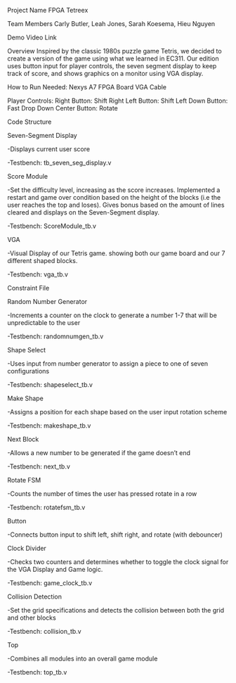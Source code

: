 Project Name
FPGA Tetreex

Team Members
Carly Butler, Leah Jones, Sarah Koesema, Hieu Nguyen

Demo Video Link

Overview
Inspired by the classic 1980s puzzle game Tetris, we decided to create a version of the game using what we learned in EC311. Our edition uses button input for player controls, the seven segment display to keep track of score, and shows graphics on a monitor using VGA display.

How to Run
Needed:
Nexys A7 FPGA Board
VGA Cable

Player Controls:
Right Button: Shift Right
Left Button: Shift Left
Down Button: Fast Drop Down
Center Button: Rotate

Code Structure


Seven-Segment Display

-Displays current user score

-Testbench: tb_seven_seg_display.v


Score Module

-Set the difficulty level, increasing as the score increases. Implemented a restart and game over condition based on the height of the blocks (i.e the user reaches the top and loses). Gives bonus based on the amount of lines cleared and displays on the Seven-Segment display.

-Testbench: ScoreModule_tb.v


VGA

-Visual Display of our Tetris game. showing both our game board and our 7 different shaped blocks. 

-Testbench: vga_tb.v


Constraint File 


Random Number Generator

-Increments a counter on the clock to generate a number 1-7 that will be unpredictable to the user

-Testbench: randomnumgen_tb.v


Shape Select

-Uses input from number generator to assign a piece to one of seven configurations

-Testbench: shapeselect_tb.v


Make Shape 

-Assigns a position for each shape based on the user input rotation scheme

-Testbench: makeshape_tb.v


Next Block

-Allows a new number to be generated if the game doesn’t end

-Testbench: next_tb.v


Rotate FSM

-Counts the number of times the user has pressed rotate in a row

-Testbench: rotatefsm_tb.v

Button

-Connects button input to shift left, shift right, and rotate (with debouncer)


Clock Divider 

-Checks two counters and determines whether to toggle the clock signal for the VGA Display and Game logic. 

-Testbench: game_clock_tb.v


Collision Detection

-Set the grid specifications and detects the collision between both the grid and other blocks 

-Testbench: collision_tb.v


Top

-Combines all modules into an overall game module

-Testbench: top_tb.v

	

